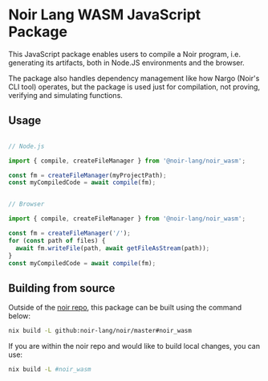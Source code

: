 # Noir Lang WASM JavaScript Package

This JavaScript package enables users to compile a Noir program, i.e. generating its artifacts, both in Node.JS environments and the browser.

The package also handles dependency management like how Nargo (Noir's CLI tool) operates, but the package is used just for compilation, not proving, verifying and simulating functions.

## Usage

```typescript

// Node.js

import { compile, createFileManager } from '@noir-lang/noir_wasm';

const fm = createFileManager(myProjectPath);
const myCompiledCode = await compile(fm);
```

```typescript

// Browser

import { compile, createFileManager } from '@noir-lang/noir_wasm';

const fm = createFileManager('/');
for (const path of files) {
  await fm.writeFile(path, await getFileAsStream(path));
}
const myCompiledCode = await compile(fm);
```

## Building from source

Outside of the [noir repo](https://github.com/noir-lang/noir), this package can be built using the command below:

```bash
nix build -L github:noir-lang/noir/master#noir_wasm
```

If you are within the noir repo and would like to build local changes, you can use:

```bash
nix build -L #noir_wasm
```
